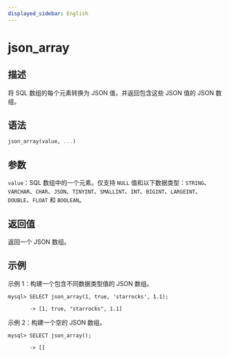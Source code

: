 ```yaml
---
displayed_sidebar: English
---
```


# json_array

## 描述

将 SQL 数组的每个元素转换为 JSON 值，并返回包含这些 JSON 值的 JSON 数组。

## 语法

```Haskell
json_array(value, ...)
```

## 参数

`value`：SQL 数组中的一个元素。仅支持 `NULL` 值和以下数据类型：`STRING`、`VARCHAR`、`CHAR`、`JSON`、`TINYINT`、`SMALLINT`、`INT`、`BIGINT`、`LARGEINT`、`DOUBLE`、`FLOAT` 和 `BOOLEAN`。

## 返回值

返回一个 JSON 数组。

## 示例

示例 1：构建一个包含不同数据类型值的 JSON 数组。

```plaintext
mysql> SELECT json_array(1, true, 'starrocks', 1.1);

       -> [1, true, "starrocks", 1.1]
```

示例 2：构建一个空的 JSON 数组。

```plaintext
mysql> SELECT json_array();

       -> []
```